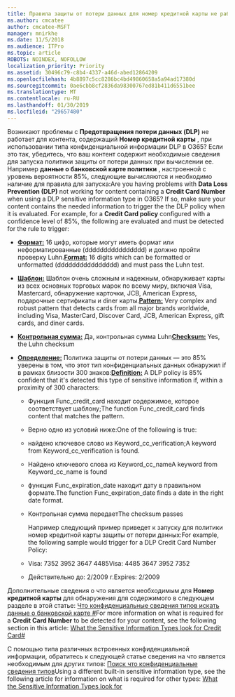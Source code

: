 ```yaml
---
title: Правила защиты от потери данных для номер кредитной карты не работает
ms.author: cmcatee
author: cmcatee-MSFT
manager: mnirkhe
ms.date: 11/5/2018
ms.audience: ITPro
ms.topic: article
ROBOTS: NOINDEX, NOFOLLOW
localization_priority: Priority
ms.assetid: 30496c79-c8b4-4337-a46d-abed12864209
ms.openlocfilehash: 4b8897c5cc8286bc4bd49860658a5a94ad17380d
ms.sourcegitcommit: 0ae6cbb8cf2836da98300767ed81b411d6551bee
ms.translationtype: MT
ms.contentlocale: ru-RU
ms.lasthandoff: 01/30/2019
ms.locfileid: "29657480"
---
```

<span data-ttu-id="b60b0-p101">Возникают проблемы с **Предотвращения потери данных (DLP)** не работает для контента, содержащий **Номер кредитной карты** , при использовании типа конфиденциальной информации DLP в O365? Если это так, убедитесь, что ваш контент содержит необходимые сведения для запуска политики защиты от потери данных при вычислении ее. Например **данные о банковской карте политики** , настроенной с уровень вероятности 85%, следующие вычисляются и необходимо наличие для правила для запуска:</span><span class="sxs-lookup"><span data-stu-id="b60b0-p101">Are you having problems with **Data Loss Prevention (DLP)** not working for content containing a **Credit Card Number** when using a DLP sensitive information type in O365? If so, make sure your content contains the needed information to trigger the the DLP policy when it is evaluated. For example, for a **Credit Card policy** configured with a confidence level of 85%, the following are evaluated and must be detected for the rule to trigger:</span></span> 
  
- <span data-ttu-id="b60b0-105">**[Формат:](https://docs.microsoft.com/office365/securitycompliance/what-the-sensitive-information-types-look-for#format-19)** 16 цифр, которые могут иметь формат или неформатированные (dddddddddddddddd) и должно пройти проверку Luhn.</span><span class="sxs-lookup"><span data-stu-id="b60b0-105">**[Format:](https://docs.microsoft.com/office365/securitycompliance/what-the-sensitive-information-types-look-for#format-19)** 16 digits which can be formatted or unformatted (dddddddddddddddd) and must pass the Luhn test.</span></span> 
    
- <span data-ttu-id="b60b0-106">**[Шаблон:](https://docs.microsoft.com/office365/securitycompliance/what-the-sensitive-information-types-look-for#pattern-19)** Шаблон очень сложным и надежным, обнаруживает карты из всех основных торговых марок по всему миру, включая Visa, Mastercard, обнаружение карточки, JCB, American Express, подарочные сертификаты и diner карты.</span><span class="sxs-lookup"><span data-stu-id="b60b0-106">**[Pattern:](https://docs.microsoft.com/office365/securitycompliance/what-the-sensitive-information-types-look-for#pattern-19)** Very complex and robust pattern that detects cards from all major brands worldwide, including Visa, MasterCard, Discover Card, JCB, American Express, gift cards, and diner cards.</span></span> 
    
- <span data-ttu-id="b60b0-107">**[Контрольная сумма:](https://docs.microsoft.com/office365/securitycompliance/what-the-sensitive-information-types-look-for#checksum-19)** Да, контрольная сумма Luhn</span><span class="sxs-lookup"><span data-stu-id="b60b0-107">**[Checksum:](https://docs.microsoft.com/office365/securitycompliance/what-the-sensitive-information-types-look-for#checksum-19)** Yes, the Luhn checksum</span></span> 
    
- <span data-ttu-id="b60b0-108">**[Определение:](https://docs.microsoft.com/office365/securitycompliance/what-the-sensitive-information-types-look-for#definition-19)** Политика защиты от потери данных — это 85% уверены в том, что этот тип конфиденциальных данных обнаружил if в рамках близости 300 знаков:</span><span class="sxs-lookup"><span data-stu-id="b60b0-108">**[Definition:](https://docs.microsoft.com/office365/securitycompliance/what-the-sensitive-information-types-look-for#definition-19)** A DLP policy is 85% confident that it's detected this type of sensitive information if, within a proximity of 300 characters:</span></span> 
    
  - <span data-ttu-id="b60b0-109">Функция Func_credit_card находит содержимое, которое соответствует шаблону;</span><span class="sxs-lookup"><span data-stu-id="b60b0-109">The function Func_credit_card finds content that matches the pattern.</span></span>
    
  - <span data-ttu-id="b60b0-110">Верно одно из условий ниже:</span><span class="sxs-lookup"><span data-stu-id="b60b0-110">One of the following is true:</span></span> 
    
  - <span data-ttu-id="b60b0-111">найдено ключевое слово из Keyword_cc_verification;</span><span class="sxs-lookup"><span data-stu-id="b60b0-111">A keyword from Keyword_cc_verification is found.</span></span>
    
  - <span data-ttu-id="b60b0-112">Найдено ключевого слова из Keyword_cc_name</span><span class="sxs-lookup"><span data-stu-id="b60b0-112">A keyword from Keyword_cc_name is found</span></span>
    
  - <span data-ttu-id="b60b0-113">функция Func_expiration_date находит дату в правильном формате.</span><span class="sxs-lookup"><span data-stu-id="b60b0-113">The function Func_expiration_date finds a date in the right date format.</span></span>
    
  - <span data-ttu-id="b60b0-114">Контрольная сумма передает</span><span class="sxs-lookup"><span data-stu-id="b60b0-114">The checksum passes</span></span>
    
    <span data-ttu-id="b60b0-115">Например следующий пример приведет к запуску для политики номер кредитной карты защиты от потери данных:</span><span class="sxs-lookup"><span data-stu-id="b60b0-115">For example, the following sample would trigger for a DLP Credit Card Number Policy:</span></span>
    
  - <span data-ttu-id="b60b0-116">Visa: 7352 3952 3647 4485</span><span class="sxs-lookup"><span data-stu-id="b60b0-116">Visa: 4485 3647 3952 7352</span></span> 
    
  - <span data-ttu-id="b60b0-117">Действительно до: 2/2009 г.</span><span class="sxs-lookup"><span data-stu-id="b60b0-117">Expires: 2/2009</span></span>
    
<span data-ttu-id="b60b0-118">Дополнительные сведения о что является необходимым для **Номер кредитной карты** для обнаружения для содержимого в следующем разделе в этой статье: [Что конфиденциальные сведения типов искать данные о банковской карте #](https://docs.microsoft.com/office365/securitycompliance/what-the-sensitive-information-types-look-for#credit-card-number)</span><span class="sxs-lookup"><span data-stu-id="b60b0-118">For more information on what is required for a **Credit Card Number** to be detected for your content, see the following section in this article: [What the Sensitive Information Types look for Credit Card#](https://docs.microsoft.com/office365/securitycompliance/what-the-sensitive-information-types-look-for#credit-card-number)</span></span>
  
<span data-ttu-id="b60b0-119">С помощью типа различных встроенных конфиденциальной информации, обратитесь к следующей статье сведения на что является необходимым для других типов: [Поиск что конфиденциальные сведения типов](https://docs.microsoft.com/office365/securitycompliance/what-the-sensitive-information-types-look-for)</span><span class="sxs-lookup"><span data-stu-id="b60b0-119">Using a different built-in sensitive information type, see the following article for information on what is required for other types: [What the Sensitive Information Types look for](https://docs.microsoft.com/office365/securitycompliance/what-the-sensitive-information-types-look-for)</span></span>
  

